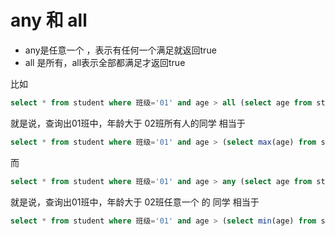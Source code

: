 # any 和 all

* any是任意一个 ，表示有任何一个满足就返回true
* all 是所有，all表示全部都满足才返回true

比如

```sql
select * from student where 班级='01' and age > all (select age from student where 班级='02'); 
```

就是说，查询出01班中，年龄大于 02班所有人的同学
相当于

```sql
select * from student where 班级='01' and age > (select max(age) from student where 班级='02');
```

而

```sql
select * from student where 班级='01' and age > any (select age from student where 班级='02'); 
```

就是说，查询出01班中，年龄大于 02班任意一个 的 同学
相当于

```sql
select * from student where 班级='01' and age > (select min(age) from student where 班级='02');
```
